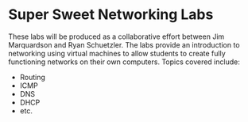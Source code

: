 Super Sweet Networking Labs
===========================

These labs will be produced as a collaborative effort between Jim Marquardson and Ryan
Schuetzler. The labs provide an introduction to networking using virtual machines to allow
students to create fully functioning networks on their own computers. Topics covered
include:

* Routing
* ICMP
* DNS
* DHCP
* etc.
